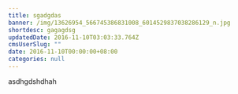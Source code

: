 ```yaml
---
title: sgadgdas
banner: /img/13626954_566745386831008_6014529837038286129_n.jpg
shortdesc: gagagdsg
updatedDate: 2016-11-10T03:03:33.764Z
cmsUserSlug: ""
date: 2016-11-10T00:00:00+08:00
categories: null
---
```


asdhgdshdhah